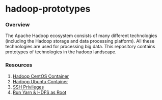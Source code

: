 # hadoop-prototypes

### Overview

The Apache Hadoop ecosystem consists of many different technologies (including the Hadoop storage and data processing 
platform).  All these technologies are used for processing big data.  This repository contains prototypes of 
technologies in the hadoop landscape.

### Resources

1) [Hadoop CentOS Container](https://github.com/sequenceiq/hadoop-docker)
2) [Hadoop Ubuntu Container](https://github.com/mjaglan/docker-hadoop-pseudo-distributed-mode)
3) [SSH Privileges](https://serverfault.com/questions/609334/ssh-is-no-longer-using-ssh-config)
4) [Run Yarn & HDFS as Root](https://stackoverflow.com/a/48170409)